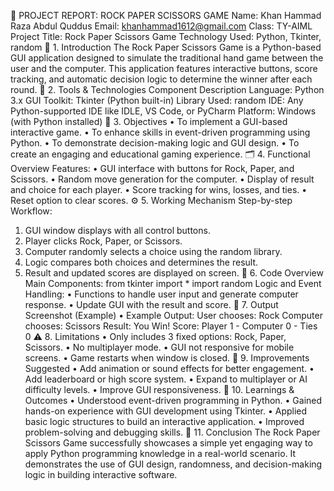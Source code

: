 📘 PROJECT REPORT: ROCK PAPER 
SCISSORS GAME
 Name: Khan Hammad Raza Abdul Quddus
 Email: khanhammad1612@gmail.com
 Class: TY-AIML
 Project Title: Rock Paper Scissors Game
 Technology Used: Python, Tkinter, random
📌 1. Introduction
The Rock Paper Scissors Game is a Python-based GUI application designed to simulate the 
traditional hand game between the user and the computer. This application features 
interactive buttons, score tracking, and automatic decision logic to determine the winner 
after each round.
🔧 2. Tools & Technologies
Component Description
Language: Python 3.x
GUI Toolkit: Tkinter (Python built-in)
Library Used: random
IDE: Any Python-supported IDE like IDLE, VS Code, or PyCharm
Platform: Windows (with Python installed)
🧠 3. Objectives
• To implement a GUI-based interactive game.
• To enhance skills in event-driven programming using Python.
• To demonstrate decision-making logic and GUI design.
• To create an engaging and educational gaming experience.
🗂 4. Functional Overview
 Features:
• GUI interface with buttons for Rock, Paper, and Scissors.
• Random move generation for the computer.
• Display of result and choice for each player.
• Score tracking for wins, losses, and ties.
• Reset option to clear scores.
⚙️ 5. Working Mechanism
 Step-by-step Workflow:
1. GUI window displays with all control buttons.
2. Player clicks Rock, Paper, or Scissors.
3. Computer randomly selects a choice using the random library.
4. Logic compares both choices and determines the result.
5. Result and updated scores are displayed on screen.
🔑 6. Code Overview
 Main Components:
from tkinter import *
import random
 Logic and Event Handling:
• Functions to handle user input and generate computer response.
• Update GUI with the result and score.
🌟 7. Output Screenshot (Example)
• Example Output:
User chooses: Rock
Computer chooses: Scissors
Result: You Win!
Score: Player 1 - Computer 0 - Ties 0
⚠️ 8. Limitations
• Only includes 3 fixed options: Rock, Paper, Scissors.
• No multiplayer mode.
• GUI not responsive for mobile screens.
• Game restarts when window is closed.
🌟 9. Improvements Suggested
• Add animation or sound effects for better engagement.
• Add leaderboard or high score system.
• Expand to multiplayer or AI difficulty levels.
• Improve GUI responsiveness.
🧠 10. Learnings & Outcomes
• Understood event-driven programming in Python.
• Gained hands-on experience with GUI development using Tkinter.
• Applied basic logic structures to build an interactive application.
• Improved problem-solving and debugging skills.
📌 11. Conclusion
The Rock Paper Scissors Game successfully showcases a simple yet engaging way to apply 
Python programming knowledge in a real-world scenario. It demonstrates the use of GUI 
design, randomness, and decision-making logic in building interactive software.